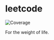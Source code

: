 # leetcode

![Coverage](https://img.shields.io/badge/Coverage-66.0%25-yellow)

For the weight of life.
